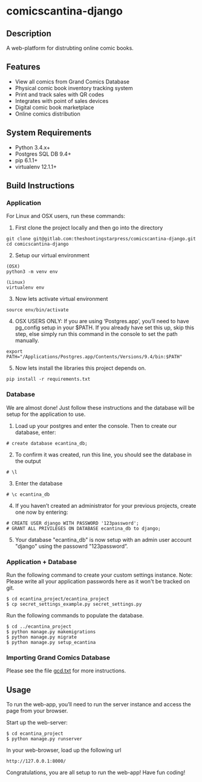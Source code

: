 # comicscantina-django
## Description
A web-platform for distrubting online comic books.

## Features
* View all comics from Grand Comics Database
* Physical comic book inventory tracking system
* Print and track sales with QR codes
* Integrates with point of sales devices
* Digital comic book marketplace
* Online comics distribution

## System Requirements
* Python 3.4.x+
* Postgres SQL DB 9.4+
* pip 6.1.1+
* virtualenv 12.1.1+

## Build Instructions
### Application
For Linux and OSX users, run these commands:

1. First clone the project locally and then go into the directory

  ```
  git clone git@gitlab.com:theshootingstarpress/comicscantina-django.git
  cd comicscantina-django
  ```


2. Setup our virtual environment

  ```
  (OSX)
  python3 -m venv env

  (Linux)
  virtualenv env
  ```


3. Now lets activate virtual environment

  ```
  source env/bin/activate
  ```


4. OSX USERS ONLY: If you are using ‘Postgres.app’, you’ll need to have pg_config setup in your $PATH. If you already have set this up, skip this step, else simply run this command in the console to set the path manually.

  ```
  export PATH="/Applications/Postgres.app/Contents/Versions/9.4/bin:$PATH"
  ```


5. Now lets install the libraries this project depends on.

  ```
  pip install -r requirements.txt
  ```


### Database
We are almost done! Just follow these instructions and the database will be setup for the application to use.

1. Load up your postgres and enter the console. Then to create our database, enter:

  ```
  # create database ecantina_db;
  ```


2. To confirm it was created, run this line, you should see the database in the output

  ```
  # \l
  ```


3. Enter the database

  ```
  # \c ecantina_db
  ```


4. If you haven’t created an administrator for your previous projects, create one now by entering:

  ```
  # CREATE USER django WITH PASSWORD '123password';
  # GRANT ALL PRIVILEGES ON DATABASE ecantina_db to django;
  ```


5. Your database "ecantina_db" is now setup with an admin user account "django" using the passowrd "123password”.

### Application + Database
Run the following command to create your custom settings instance. Note: Please write all your application passwords here as it won't be tracked on git.

  ```
  $ cd ecantina_project/ecantina_project
  $ cp secret_settings_example.py secret_settings.py
  ```


Run the following commands to populate the database.
  ```
  $ cd ../ecantina_project
  $ python manage.py makemigrations
  $ python manage.py migrate
  $ python manage.py setup_ecantina
  ```



### Importing Grand Comics Database
Please see the file [gcd.txt](https://github.com/rodolfomartinez/comicscantina-django/blob/master/docs/manual/development/gcd.txt) for more instructions.

## Usage
To run the web-app, you’ll need to run the server instance and access the page from your browser.

Start up the web-server:

  ```
  $ cd ecantina_project
  $ python manage.py runserver
  ```


In your web-browser, load up the following url

  ```
  http://127.0.0.1:8000/
  ```


Congratulations, you are all setup to run the web-app! Have fun coding!
